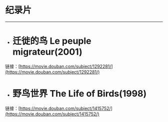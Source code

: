 # 纪录片

---

* # 迁徙的鸟 Le peuple migrateur\(2001\)

链接：[https://movie.douban.com/subject/1292281/](https://movie.douban.com/subject/1292281/)

* # 野鸟世界 The Life of Birds\(1998\)

链接：[https://movie.douban.com/subject/1415752/](https://movie.douban.com/subject/1415752/)



